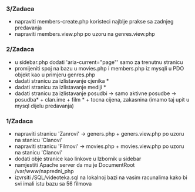 ### 3/Zadaca

- napraviti members-create.php koristeci najblje prakse sa zadnjeg predavanja
- napraviti members.view.php po uzoru na genres.view.php



### 2/Zadaca

- u sidebar.php dodati 'aria-current="page"' samo za trenutnu stranicu
- promijeniti spoj na bazu u movies.php i members.php iz mysqli u PDO objekt kao u primjeru genres.php
- dadati stranicu za izlistavanje cjenika *
- dadati stranicu za izlistavanje mediji *
- dadati stranicu za izlistavanje posudbi -> samo aktivne posudbe -> posudba* + clan.ime + film * + tocna cijena, zakasnina (imamo taj upit u mysql dijelu predavanja)



### 1/Zadaca

- napraviti stranicu 'Zanrovi' -> geners.php + geners.view.php po uzoru na stanicu 'Clanovi'
- napraviti stranicu 'Filmovi' -> movies.php + movies.view.php po uzoru na stanicu 'Clanovi'
- dodati obje stranice kao linkove u Izbornik u sidebar
- namjestiti Apache server da mu je DocumentRoot /var/www/napredni_php
- izvrsiti /SQL/videoteka.sql na lokalnoj bazi na vasim racunalima kako bi svi imali istu bazu sa 56 filmova
